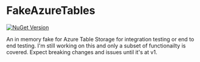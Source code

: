 # FakeAzureTables

[![NuGet Version](http://img.shields.io/nuget/v/FakeAzureTables.svg?style=flat)](https://www.nuget.org/packages/FakeAzureTables/)

An in memory fake for Azure Table Storage for integration testing or end to end testing. I'm still working on this and only a subset of functionailty is covered. Expect breaking changes and issues until it's at v1.
